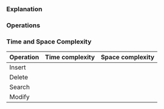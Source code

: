 
### Explanation


### Operations


### Time and Space Complexity

| Operation | Time complexity | Space complexity |
| --------- | --------------- | ---------------- |
| Insert    |                 |                  |
| Delete    |                 |                  |
| Search    |                 |                  |
| Modify    |                 |                  |
